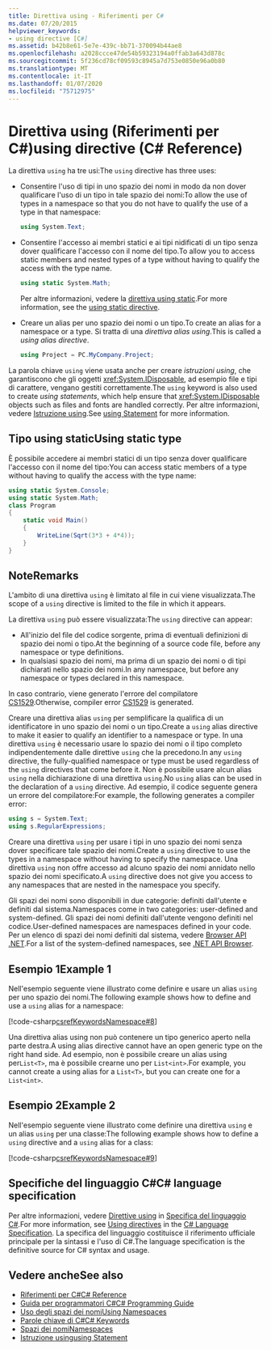 ```yaml
---
title: Direttiva using - Riferimenti per C#
ms.date: 07/20/2015
helpviewer_keywords:
- using directive [C#]
ms.assetid: b42b8e61-5e7e-439c-bb71-370094b44ae8
ms.openlocfilehash: a2028ccce47de54b59323194a0ffab3a643d878c
ms.sourcegitcommit: 5f236cd78cf09593c8945a7d753e0850e96a0b80
ms.translationtype: MT
ms.contentlocale: it-IT
ms.lasthandoff: 01/07/2020
ms.locfileid: "75712975"
---
```

# <a name="using-directive-c-reference"></a><span data-ttu-id="b6edc-102">Direttiva using (Riferimenti per C#)</span><span class="sxs-lookup"><span data-stu-id="b6edc-102">using directive (C# Reference)</span></span>

<span data-ttu-id="b6edc-103">La direttiva `using` ha tre usi:</span><span class="sxs-lookup"><span data-stu-id="b6edc-103">The `using` directive has three uses:</span></span>

- <span data-ttu-id="b6edc-104">Consentire l'uso di tipi in uno spazio dei nomi in modo da non dover qualificare l'uso di un tipo in tale spazio dei nomi:</span><span class="sxs-lookup"><span data-stu-id="b6edc-104">To allow the use of types in a namespace so that you do not have to qualify the use of a type in that namespace:</span></span>

    ```csharp
    using System.Text;
    ```

- <span data-ttu-id="b6edc-105">Consentire l'accesso ai membri statici e ai tipi nidificati di un tipo senza dover qualificare l'accesso con il nome del tipo.</span><span class="sxs-lookup"><span data-stu-id="b6edc-105">To allow you to access static members and nested types of a type without having to qualify the access with the type name.</span></span>

    ```csharp
    using static System.Math;
    ```

    <span data-ttu-id="b6edc-106">Per altre informazioni, vedere la [direttiva using static](using-static.md).</span><span class="sxs-lookup"><span data-stu-id="b6edc-106">For more information, see the [using static directive](using-static.md).</span></span>

- <span data-ttu-id="b6edc-107">Creare un alias per uno spazio dei nomi o un tipo.</span><span class="sxs-lookup"><span data-stu-id="b6edc-107">To create an alias for a namespace or a type.</span></span> <span data-ttu-id="b6edc-108">Si tratta di una *direttiva alias using*.</span><span class="sxs-lookup"><span data-stu-id="b6edc-108">This is called a *using alias directive*.</span></span>

    ```csharp
    using Project = PC.MyCompany.Project;
    ```

<span data-ttu-id="b6edc-109">La parola chiave `using` viene usata anche per creare *istruzioni using*, che garantiscono che gli oggetti <xref:System.IDisposable>, ad esempio file e tipi di carattere, vengano gestiti correttamente.</span><span class="sxs-lookup"><span data-stu-id="b6edc-109">The `using` keyword is also used to create *using statements*, which help ensure that <xref:System.IDisposable> objects such as files and fonts are handled correctly.</span></span> <span data-ttu-id="b6edc-110">Per altre informazioni, vedere [Istruzione using](using-statement.md).</span><span class="sxs-lookup"><span data-stu-id="b6edc-110">See [using Statement](using-statement.md) for more information.</span></span>

## <a name="using-static-type"></a><span data-ttu-id="b6edc-111">Tipo using static</span><span class="sxs-lookup"><span data-stu-id="b6edc-111">Using static type</span></span>

<span data-ttu-id="b6edc-112">È possibile accedere ai membri statici di un tipo senza dover qualificare l'accesso con il nome del tipo:</span><span class="sxs-lookup"><span data-stu-id="b6edc-112">You can access static members of a type without having to qualify the access with the type name:</span></span>

```csharp
using static System.Console;
using static System.Math;
class Program
{
    static void Main()
    {
        WriteLine(Sqrt(3*3 + 4*4));
    }
}
```

## <a name="remarks"></a><span data-ttu-id="b6edc-113">Note</span><span class="sxs-lookup"><span data-stu-id="b6edc-113">Remarks</span></span>

<span data-ttu-id="b6edc-114">L'ambito di una direttiva `using` è limitato al file in cui viene visualizzata.</span><span class="sxs-lookup"><span data-stu-id="b6edc-114">The scope of a `using` directive is limited to the file in which it appears.</span></span>

<span data-ttu-id="b6edc-115">La direttiva `using` può essere visualizzata:</span><span class="sxs-lookup"><span data-stu-id="b6edc-115">The `using` directive can appear:</span></span>

- <span data-ttu-id="b6edc-116">All'inizio del file del codice sorgente, prima di eventuali definizioni di spazio dei nomi o tipo.</span><span class="sxs-lookup"><span data-stu-id="b6edc-116">At the beginning of a source code file, before any namespace or type definitions.</span></span>
- <span data-ttu-id="b6edc-117">In qualsiasi spazio dei nomi, ma prima di un spazio dei nomi o di tipi dichiarati nello spazio dei nomi.</span><span class="sxs-lookup"><span data-stu-id="b6edc-117">In any namespace, but before any namespace or types declared in this namespace.</span></span>

<span data-ttu-id="b6edc-118">In caso contrario, viene generato l'errore del compilatore [CS1529](../../misc/cs1529.md).</span><span class="sxs-lookup"><span data-stu-id="b6edc-118">Otherwise, compiler error [CS1529](../../misc/cs1529.md) is generated.</span></span>

<span data-ttu-id="b6edc-119">Creare una direttiva alias `using` per semplificare la qualifica di un identificatore in uno spazio dei nomi o un tipo.</span><span class="sxs-lookup"><span data-stu-id="b6edc-119">Create a `using` alias directive to make it easier to qualify an identifier to a namespace or type.</span></span> <span data-ttu-id="b6edc-120">In una direttiva `using` è necessario usare lo spazio dei nomi o il tipo completo indipendentemente dalle direttive `using` che la precedono.</span><span class="sxs-lookup"><span data-stu-id="b6edc-120">In any `using` directive, the fully-qualified namespace or type must be used regardless of the `using` directives that come before it.</span></span> <span data-ttu-id="b6edc-121">Non è possibile usare alcun alias `using` nella dichiarazione di una direttiva `using`.</span><span class="sxs-lookup"><span data-stu-id="b6edc-121">No `using` alias can be used in the declaration of a `using` directive.</span></span> <span data-ttu-id="b6edc-122">Ad esempio, il codice seguente genera un errore del compilatore:</span><span class="sxs-lookup"><span data-stu-id="b6edc-122">For example, the following generates a compiler error:</span></span>

```csharp
using s = System.Text;
using s.RegularExpressions;
```

<span data-ttu-id="b6edc-123">Creare una direttiva `using` per usare i tipi in uno spazio dei nomi senza dover specificare tale spazio dei nomi.</span><span class="sxs-lookup"><span data-stu-id="b6edc-123">Create a `using` directive to use the types in a namespace without having to specify the namespace.</span></span> <span data-ttu-id="b6edc-124">Una direttiva `using` non offre accesso ad alcuno spazio dei nomi annidato nello spazio dei nomi specificato.</span><span class="sxs-lookup"><span data-stu-id="b6edc-124">A `using` directive does not give you access to any namespaces that are nested in the namespace you specify.</span></span>

<span data-ttu-id="b6edc-125">Gli spazi dei nomi sono disponibili in due categorie: definiti dall'utente e definiti dal sistema.</span><span class="sxs-lookup"><span data-stu-id="b6edc-125">Namespaces come in two categories: user-defined and system-defined.</span></span> <span data-ttu-id="b6edc-126">Gli spazi dei nomi definiti dall'utente vengono definiti nel codice.</span><span class="sxs-lookup"><span data-stu-id="b6edc-126">User-defined namespaces are namespaces defined in your code.</span></span> <span data-ttu-id="b6edc-127">Per un elenco di spazi dei nomi definiti dal sistema, vedere [Browser API .NET](../../../../api/index.md).</span><span class="sxs-lookup"><span data-stu-id="b6edc-127">For a list of the system-defined namespaces, see [.NET API Browser](../../../../api/index.md).</span></span>

## <a name="example-1"></a><span data-ttu-id="b6edc-128">Esempio 1</span><span class="sxs-lookup"><span data-stu-id="b6edc-128">Example 1</span></span>

<span data-ttu-id="b6edc-129">Nell'esempio seguente viene illustrato come definire e usare un alias `using` per uno spazio dei nomi.</span><span class="sxs-lookup"><span data-stu-id="b6edc-129">The following example shows how to define and use a `using` alias for a namespace:</span></span>

[!code-csharp[csrefKeywordsNamespace#8](~/samples/snippets/csharp/VS_Snippets_VBCSharp/csrefKeywordsNamespace/CS/csrefKeywordsNamespace2.cs#8)]

<span data-ttu-id="b6edc-130">Una direttiva alias using non può contenere un tipo generico aperto nella parte destra.</span><span class="sxs-lookup"><span data-stu-id="b6edc-130">A using alias directive cannot have an open generic type on the right hand side.</span></span> <span data-ttu-id="b6edc-131">Ad esempio, non è possibile creare un alias using per`List<T>`, ma è possibile crearne uno per `List<int>`.</span><span class="sxs-lookup"><span data-stu-id="b6edc-131">For example, you cannot create a using alias for a `List<T>`, but you can create one for a `List<int>`.</span></span>

## <a name="example-2"></a><span data-ttu-id="b6edc-132">Esempio 2</span><span class="sxs-lookup"><span data-stu-id="b6edc-132">Example 2</span></span>

<span data-ttu-id="b6edc-133">Nell'esempio seguente viene illustrato come definire una direttiva `using` e un alias `using` per una classe:</span><span class="sxs-lookup"><span data-stu-id="b6edc-133">The following example shows how to define a `using` directive and a `using` alias for a class:</span></span>

[!code-csharp[csrefKeywordsNamespace#9](~/samples/snippets/csharp/VS_Snippets_VBCSharp/csrefKeywordsNamespace/CS/csrefKeywordsNamespace2.cs#9)]

## <a name="c-language-specification"></a><span data-ttu-id="b6edc-134">Specifiche del linguaggio C#</span><span class="sxs-lookup"><span data-stu-id="b6edc-134">C# language specification</span></span>

<span data-ttu-id="b6edc-135">Per altre informazioni, vedere [Direttive using](~/_csharplang/spec/namespaces.md#using-directives) in [Specifica del linguaggio C#](/dotnet/csharp/language-reference/language-specification/introduction).</span><span class="sxs-lookup"><span data-stu-id="b6edc-135">For more information, see [Using directives](~/_csharplang/spec/namespaces.md#using-directives) in the [C# Language Specification](/dotnet/csharp/language-reference/language-specification/introduction).</span></span> <span data-ttu-id="b6edc-136">La specifica del linguaggio costituisce il riferimento ufficiale principale per la sintassi e l'uso di C#.</span><span class="sxs-lookup"><span data-stu-id="b6edc-136">The language specification is the definitive source for C# syntax and usage.</span></span>

## <a name="see-also"></a><span data-ttu-id="b6edc-137">Vedere anche</span><span class="sxs-lookup"><span data-stu-id="b6edc-137">See also</span></span>

- [<span data-ttu-id="b6edc-138">Riferimenti per C#</span><span class="sxs-lookup"><span data-stu-id="b6edc-138">C# Reference</span></span>](../index.md)
- [<span data-ttu-id="b6edc-139">Guida per programmatori C#</span><span class="sxs-lookup"><span data-stu-id="b6edc-139">C# Programming Guide</span></span>](../../programming-guide/index.md)
- [<span data-ttu-id="b6edc-140">Uso degli spazi dei nomi</span><span class="sxs-lookup"><span data-stu-id="b6edc-140">Using Namespaces</span></span>](../../programming-guide/namespaces/using-namespaces.md)
- [<span data-ttu-id="b6edc-141">Parole chiave di C#</span><span class="sxs-lookup"><span data-stu-id="b6edc-141">C# Keywords</span></span>](index.md)
- [<span data-ttu-id="b6edc-142">Spazi dei nomi</span><span class="sxs-lookup"><span data-stu-id="b6edc-142">Namespaces</span></span>](../../programming-guide/namespaces/index.md)
- [<span data-ttu-id="b6edc-143">Istruzione using</span><span class="sxs-lookup"><span data-stu-id="b6edc-143">using Statement</span></span>](using-statement.md)
